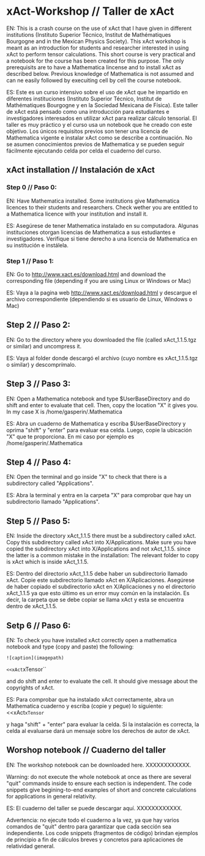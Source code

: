 # xAct-Workshop // Taller de xAct

EN: This is a crash course on the use of xAct that I have given in different institutions (Instituto Superior Técnico, Institut de Mathématiques Bourgogne and 
in the Mexican Physics Society). This xAct workshop is meant as an introduction for students and researcher interested in using xAct to perform tensor calculations. This short course is very practical and a notebook for the course has been created for this purpose.  The only prerequisits are to have a Mathematica lincense and to install xAct as described below. Previous knowledge of Mathematica is not assumed and can ne easily followed by execuiting cell by cell the course notebook.


ES: Este es un curso intensivo sobre el uso de xAct que he impartido en diferentes instituciones (Instituto Superior Técnico, Institut de Mathématiques Bourgogne y 
en la Sociedad Mexicana de Física). Este taller de xAct está pensado como una introducción para estudiantes e investigadores interesados ​​en utilizar xAct para realizar cálculo tensorial. El taller es muy práctico y el curso usa un notebook que he creado con este objetivo.  Los únicos requisitos previos son tener una licencia de Mathematica vigente e instalar xAct como se describe a continuación. No se asumen conocimientos previos de Mathematica y se pueden seguir fácilmente ejecutando celda por celda el cuaderno del curso.

## xAct installation // Instalación de xAct

### Step 0 // Paso 0:
EN: Have Mathematica installed. Some institutions give Mathematica licences to their students and researchers. Check wether you are entitled to a Mathematica licence with your institution and install it.

ES: Asegúrese de tener Mathematica instalado en su computadora. Algunas instituciones otorgan licencias de Mathematica a sus estudiantes e investigadores. Verifique si tiene derecho a una licencia de Mathematica en su institución e instálela.

### Step 1 // Paso 1: 
EN: Go to 
http://www.xact.es/download.html
and download the corresponding file (depending if you are using Linux or
Windows or Mac)

ES: Vaya a la pagina web
http://www.xact.es/download.html
y descargue el archivo correspondiente (dependiendo si es usuario de Linux, Windows o Mac)

## Step 2 // Paso 2:
EN: Go to the directory where you downloaded the file (called
xAct_1.1.5.tgz or similar) and uncompress it.

ES: Vaya al folder donde descargó el archivo (cuyo nombre es xAct_1.1.5.tgz o similar) y descomprímalo. 

## Step 3 // Paso 3:
EN: Open a Mathematica notebook and type 
$UserBaseDirectory 
and do shift and enter to evaluate that cell.
Then, copy the location "X" it gives you. In my case X is
/home/gasperin/.Mathematica

ES: Abra un cuaderno de Mathematica y escriba 
$UserBaseDirectory y oprima "shift" y "enter" para evaluar esa celda.
Luego, copie la ubicación "X" que te proporciona. En mi caso por ejemplo es 
/home/gasperin/.Mathematica

## Step 4 // Paso 4: 
EN: Open the terminal and go inside "X" to check that there is a
subdirectory called "Applications".

ES: Abra la terminal y entra en la carpeta "X" para comprobar que hay un
subdirectorio llamado "Applications".

## Step 5 // Paso 5:
EN: Inside the directory xAct_1.1.5 there must be a subdirectory
called xAct. Copy this subdirectory called xAct into X/Applications.
Make sure you have copied the subdirectory xAct into X/Applications and
not xAct_1.1.5.
since the latter is a common mistake in the installation: The relevant
folder to copy is xAct which is inside xAct_1.1.5.

ES: Dentro del directorio xAct_1.1.5 debe haber un subdirectorio
llamado xAct. Copie este subdirectorio llamado xAct en X/Aplicaciones.
Asegúrese de haber copiado el subdirectorio xAct en X/Aplicaciones y
no el directorio xAct_1.1.5 ya que esto último es un error muy común en la instalación.
Es decir, la carpeta que se debe copiar se llama xAct y esta se encuentra dentro de xAct_1.1.5. 


## Setp 6 // Paso 6:
EN: To check you have installed xAct correctly open a mathematica
notebook and type (copy and paste) the following:  

`![caption](imagepath)`

`<<xAct`xTensor``

and do shift and enter to evaluate the cell. It should give message
about the copyrights of xAct.

ES:  Para comprobar que ha instalado xAct correctamente, abra un Mathematica
cuaderno y escriba (copie y pegue) lo siguiente:  <<xAct`xTensor`

y haga "shift" + "enter" para evaluar la celda.  Si la instalación es correcta, la celda al evaluarse dará un mensaje
sobre los derechos de autor de xAct.

## Worshop notebook // Cuaderno del taller

EN: The workshop notebook can be downloaded here. XXXXXXXXXXXX.

Warning: do not execute the whole notebook at once as there are several "quit" commands inside to ensure each section is independent. The code snippets give begining-to-end examples of short and concrete calculations for applications in general relativity.

ES: El cuaderno del taller se puede descargar aquí. XXXXXXXXXXXX.

Advertencia: no ejecute todo el cuaderno a la vez, ya que hay varios comandos de "quit" dentro para garantizar que cada sección sea independiente. Los code snippets (fragmentos de código) brindan ejemplos de principio a fin de cálculos breves y concretos para aplicaciones de relatividad general.


